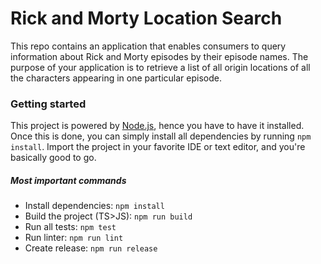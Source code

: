 # Rick and Morty Location Search

This repo contains an application that enables consumers to query information about Rick and Morty episodes by their episode names. The purpose of your application is to retrieve a list of all origin locations of all the characters appearing in one particular episode.

### Getting started

This project is powered by [Node.js](https://nodejs.org/en/), hence you have to have it installed. Once this is done, you can simply install all dependencies by running `npm install`. Import the project in your favorite IDE or text editor, and you're basically good to go.

##### Most important commands

* Install dependencies: `npm install`
* Build the project (TS>JS): `npm run build`
* Run all tests: `npm test`
* Run linter: `npm run lint`
* Create release: `npm run release`
